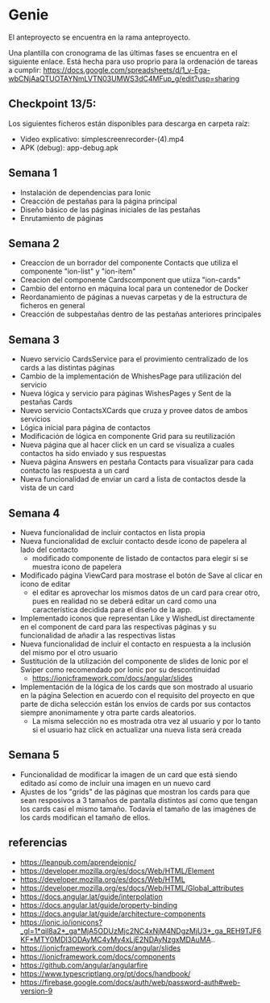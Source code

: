 # Genie

El anteproyecto se encuentra en la rama anteproyecto.

Una plantilla con cronograma de las últimas fases se encuentra en el siguiente enlace. Está hecha para uso proprio para la ordenación de tareas a cumplir: https://docs.google.com/spreadsheets/d/1_v-Ega-wbCNjAaQTUOTAYNmLVTN03UMWS3dC4MFup_g/edit?usp=sharing

## Checkpoint 13/5:
  Los siguientes ficheros están disponibles para descarga en carpeta raíz:
  - Video explicativo: simplescreenrecorder-(4).mp4
  - APK (debug): app-debug.apk

## Semana 1
- Instalación de dependencias para Ionic
- Creacción de pestañas para la página principal
- Diseño básico de las páginas iniciales de las pestañas
- Enrutamiento de páginas


## Semana 2
- Creaccíon de un borrador del componente Contacts que utiliza el componente "ion-list" y "ion-item"
- Creacion del componente Cardscomponent que utiiza "ion-cards"
- Cambio del entorno en máquina local para un contenedor de Docker
- Reordanamiento de páginas a nuevas carpetas y de la estructura de ficheros en general
- Creacción de subpestañas dentro de las pestañas anteriores principales


## Semana 3
- Nuevo servicio CardsService para el provimiento centralizado de los cards a las distintas páginas
- Cambio de la implementación de WhishesPage para utilización del servicio
- Nueva lógica y servicio para páginas WishesPages y Sent de la pestañas Cards
- Nuevo servicio ContactsXCards que cruza y provee datos de ambos servicios
- Lógica inicial para página de contactos
- Modificación de lógica en componente Grid para su reutilización
- Nueva página que al hacer click en un card se visualiza a cuales contactos ha sido enviado y sus respuestas
- Nueva página Answers en pestaña Contacts para visualizar para cada contacto las respuesta a un card
- Nueva funcionalidad de enviar un card a lista de contactos desde la vista de un card

## Semana 4
- Nueva funcionalidad de incluir contactos en lista propia
- Nueva funcionalidad de excluir contacto desde icono de papelera al lado del contacto
    -   modificado componente de listado de contactos para elegir si se muestra icono de papelera
- Modificado página ViewCard para mostrase el botón de Save al clicar en icono de editar
    - el editar es aprovechar los mismos datos de un card para crear otro, pues en realidad no se deberá editar
    un card como una característica decidida para el diseño de la app.
- Implementado iconos que representan Like y WishedList directamente en el component de card para las respectivas páginas y su funcionalidad de añadir a las respectivas listas
- Nueva funcionalidad de incluir el contacto en respuesta a la inclusión del mismo por el otro usuario
- Sustitución de la utilización del componente de slides de Ionic por el Swiper como recomendado por Ionic por su descontinuidad
    - https://ionicframework.com/docs/angular/slides
- Implementación de la lógica de los cards que son mostrado al usuario en la página Selection en acuerdo con el requisito del proyecto en que parte de dicha selección están los envíos de cards por sus contactos siempre anonimamente y otra parte cards aleatorios.
    - La misma selección no es mostrada otra vez al usuario y por lo tanto si el usuario haz click en actualizar una nueva lista será creada

## Semana 5
 - Funcionalidad de modificar la imagen de un card que está siendo editado así como de incluir una imagen en un nuevo card
 - Ajustes de los "grids" de las páginas que mostran los cards para que sean resposivos a 3 tamaños de pantalla distintos así como que tengan los cards casi el mismo tamaño. Todavía el tamaño de las imagénes de los cards modifican el tamaño de ellos.

## referencias
 - https://leanpub.com/aprendeionic/ 
 - https://developer.mozilla.org/es/docs/Web/HTML/Element
 - https://developer.mozilla.org/es/docs/Web/HTML
 - https://developer.mozilla.org/es/docs/Web/HTML/Global_attributes
 - https://docs.angular.lat/guide/interpolation
 - https://docs.angular.lat/guide/property-binding
 - https://docs.angular.lat/guide/architecture-components
 - https://ionic.io/ionicons?_gl=1*qil8a2*_ga*MjA5ODUzMjc2NC4xNjM4NDgzMjU3*_ga_REH9TJF6KF*MTY0MDI3ODAyMC4yMy4xLjE2NDAyNzgxMDAuMA..
 - https://ionicframework.com/docs/angular/slides
 - https://ionicframework.com/docs/components
 - https://github.com/angular/angularfire
 - https://www.typescriptlang.org/pt/docs/handbook/
 - https://firebase.google.com/docs/auth/web/password-auth#web-version-9

